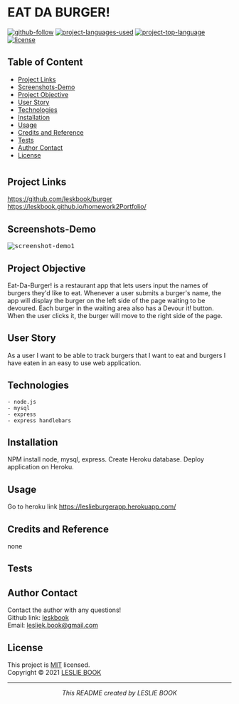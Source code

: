  
  # EAT DA BURGER!
  [![github-follow](https://img.shields.io/github/followers/leskbook?label=Follow&logoColor=purple&style=social)](https://github.com/leskbook)
  [![project-languages-used](https://img.shields.io/github/languages/count/leskbook/burger?color=important)](https://github.com/leskbook/burger)
  [![project-top-language](https://img.shields.io/github/languages/top/leskbook/burger?color=blueviolet)](https://github.com/leskbook/burger)
  [![license](https://img.shields.io/badge/License-MIT-brightgreen.svg)](https://choosealicense.com/licenses/mit/)
  ## Table of Content
  * [ Project Links ](#Project-Links)
  * [ Screenshots-Demo ](#Screenshots)
  * [ Project Objective ](#Project-Objective)
  * [ User Story ](#User-Story)
  * [ Technologies ](#Technologies)
  * [ Installation ](#Installation)
  * [ Usage ](#Usage)
  * [ Credits and Reference ](#Credits-and-Reference)
  * [ Tests ](#Tests)
  * [ Author Contact ](#Author-Contact)
  * [ License ](#License)
  #
  ##  Project Links
  https://github.com/leskbook/burger<br>
  https://leskbook.github.io/homework2Portfolio/
  ## Screenshots-Demo
  <kbd>![screenshot-demo1](https://leslieburgerapp.herokuapp.com/)</kbd>
  
  ## Project Objective
  Eat-Da-Burger! is a restaurant app that lets users input the names of burgers they'd like to eat. Whenever a user submits a burger's name, the app will display the burger on the left side of the page waiting to be devoured. Each burger in the waiting area also has a Devour it! button. When the user clicks it, the burger will move to the right side of the page.
  
  ## User Story
  As a user I want to be able to track burgers that I want to eat and burgers I have eaten in an easy to use web application.
  ## Technologies 
  ```
  - node.js
  - mysql
  - express
  - express handlebars
  ```
  
  ## Installation
  NPM install node, mysql, express. Create Heroku database. Deploy application on Heroku.
  ## Usage 
  Go to heroku link https://leslieburgerapp.herokuapp.com/
  
  ## Credits and Reference
  none
  ## Tests
  
  ## Author Contact
  Contact the author with any questions!<br>
  Github link: [leskbook](https://github.com/leskbook)<br>
  Email: lesliek.book@gmail.com
  ## License
  This project is [MIT](https://choosealicense.com/licenses/mit/) licensed.<br />
  Copyright © 2021 [LESLIE BOOK](https://github.com/leskbook)
  
  <hr>
  <p align='center'><i>
  This README created by LESLIE BOOK
  </i></p>
  
